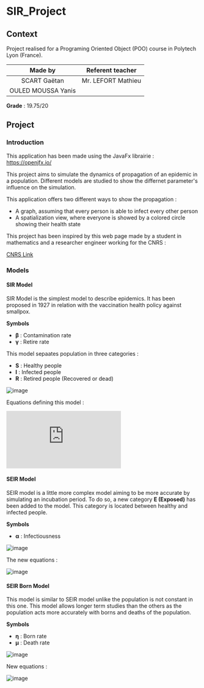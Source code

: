 # SIR_Project
## Context
Project realised for a Programing Oriented Object (POO) course in Polytech Lyon (France).

|**Made by**|**Referent teacher**|
|:-:|:-:|
|SCART Gaëtan|Mr. LEFORT Mathieu|
|OULED MOUSSA Yanis|

**Grade** : 19.75/20

## Project
### Introduction

This application has been made using the JavaFx librairie : https://openjfx.io/

This project aims to simulate the dynamics of propagation of an epidemic in a population.
Different models are studied to show the differnet parameter's influence on the simulation.

This application offers two different ways to show the propagation :
- A graph, assuming that every person is able to infect every other person 
- A spatialization view, where everyone is showed by a colored circle showing their health state

This project has been inspired by this web page made by a student in mathematics and a researcher engineer working for the CNRS :

[CNRS Link](https://images.math.cnrs.fr/Modelisation-d-une-epidemie-partie-1.html)

### Models
#### SIR Model

SIR Model is the simplest model to describe epidemics. It has been proposed in 1927 in relation with the vaccination health policy against smallpox.

**Symbols**
- **β** : Contamination rate
- **γ** : Retire rate

This model sepaates population in three categories :
- **S** : Healthy people
- **I** : Infected people
- **R** : Retired people (Recovered or dead)

![image](https://user-images.githubusercontent.com/27727784/125475181-b6432977-d689-4502-bde4-6d86809461d8.png)

Equations defining this model :

![\[\LARGE \begin{cases} \frac{dS(t)}{dt} & = -\beta S(t) I(t)\\ \frac{dI(t)}{dt} & = \beta S(t) I(t) - \gamma I(t)\\ \frac{dR(t)}{dt} & = \gamma I(t) \end{cases}\]
](https://latex.codecogs.com/png.latex?%5Cbg_white%20%5CLARGE%20%5Cbegin%7Bcases%7D%20%5Cfrac%7BdS%28t%29%7D%7Bdt%7D%20%26%20%3D%20-%5Cbeta%20S%28t%29%20I%28t%29%5C%5C%20%5Cfrac%7BdI%28t%29%7D%7Bdt%7D%20%26%20%3D%20%5Cbeta%20S%28t%29%20I%28t%29%20-%20%5Cgamma%20I%28t%29%5C%5C%20%5Cfrac%7BdR%28t%29%7D%7Bdt%7D%20%26%20%3D%20%5Cgamma%20I%28t%29%20%5Cend%7Bcases%7D, "\[\LARGE \begin{cases} \frac{dS(t)}{dt} & = -\beta S(t) I(t)\\ \frac{dI(t)}{dt} & = \beta S(t) I(t) - \gamma I(t)\\ \frac{dR(t)}{dt} & = \gamma I(t) \end{cases}\]
") 

#### SEIR Model

SEIR model is a little more complex model aiming to be more accurate by simulating an incubation period. 
To do so, a new category **E (Exposed)** has been added to the model. This category is located between healthy and infected people.

**Symbols**
- **α** : Infectiousness

![image](https://user-images.githubusercontent.com/27727784/125476079-d6f259a3-e658-49d0-ae48-882c4849f514.png)

The new equations :

![image](https://user-images.githubusercontent.com/27727784/125476179-d66924ed-4ec8-4f73-b287-ca52cbaade36.png)

#### SEIR Born Model

This model is similar to SEIR model unlike the population is not constant in this one.
This model allows longer term studies than the others as the population acts more accurately with borns and deaths of the population.

**Symbols**
- **η** : Born rate
- **µ** : Death rate

![image](https://user-images.githubusercontent.com/27727784/125476315-ea545638-0c69-437a-97dd-b6309a5d96d8.png)

New equations :

![image](https://user-images.githubusercontent.com/27727784/125476374-fa66abc7-0d31-41b3-9bd1-8a64a5ad7af0.png)


